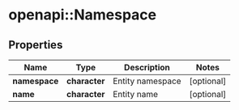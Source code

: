 # openapi::Namespace


## Properties
Name | Type | Description | Notes
------------ | ------------- | ------------- | -------------
**namespace** | **character** | Entity namespace | [optional] 
**name** | **character** | Entity name | [optional] 


